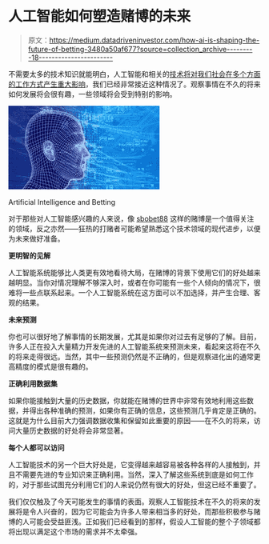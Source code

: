 # 人工智能如何塑造赌博的未来

> 原文：<https://medium.datadriveninvestor.com/how-ai-is-shaping-the-future-of-betting-3480a50af677?source=collection_archive---------18----------------------->

不需要太多的技术知识就能明白，人工智能和相关的[技术将对我们社会在多个方面的工作方式产生重大影响](https://www.digitaltrends.com/cool-tech/ai-swarm-intelligence-and-the-future-of-sports-betting/)，我们已经非常接近这种情况了。观察事情在不久的将来如何发展将会很有趣，一些领域将会受到特别的影响。

![](img/b946b5edfc11c856182e157d574f3716.png)

Artificial Intelligence and Betting

对于那些对人工智能感兴趣的人来说，像 [sbobet88](http://www.sbobet88.us) 这样的赌博是一个值得关注的领域，反之亦然——狂热的打赌者可能希望熟悉这个技术领域的现代进步，以便为未来做好准备。

**更明智的见解**

人工智能系统能够比人类更有效地看待大局，在赌博的背景下使用它们的好处越来越明显。当你对情况理解不够深入时，或者在你可能有一些个人倾向的情况下，很难将一些点联系起来。一个人工智能系统在这方面可以不加选择，并产生合理、客观的结果。

**未来预测**

你也可以很好地了解事情的长期发展，尤其是如果你对过去有足够的了解。目前，许多人正在投入大量精力开发先进的人工智能系统来预测未来，看起来这将在不久的将来走得很远。当然，其中一些预测仍然是不正确的，但是观察进化出的通常更高精度的模式是很有趣的。

**正确利用数据集**

如果你能接触到大量的历史数据，你就能在赌博的世界中非常有效地利用这些数据，并得出各种准确的预测，如果你有正确的信息，这些预测几乎肯定是正确的。这就是为什么目前大力强调数据收集和保留如此重要的原因——在不久的将来，访问大量历史数据的好处将会非常显著。

**每个人都可以访问**

人工智能技术的另一个巨大好处是，它变得越来越容易被各种各样的人接触到，并且不需要先进的专业知识来正确利用。当然，深入了解这些系统到底是如何工作的，对于那些试图充分利用它们的人来说仍然有很大的好处，但这已经不重要了。

我们仅仅触及了今天可能发生的事情的表面。观察人工智能技术在不久的将来的发展将是令人兴奋的，因为它可能会为许多人带来相当多的好处，而那些积极参与赌博的人可能会受益匪浅。正如我们已经看到的那样，假设人工智能的整个子领域都将出现以满足这个市场的需求并不太牵强。